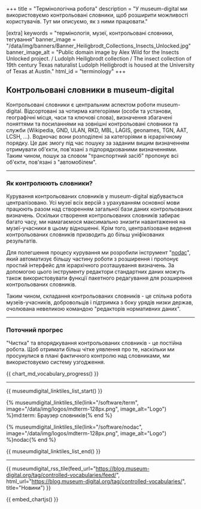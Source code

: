 +++
title = "Термінологічна робота"
description = "У museum-digital ми використовуємо контрольовані словники, щоб розширити можливості користувачів. Тут ми описуємо, як з ними працювати."

[extra]
keywords = "термінологія, музеї, контрольовані словники, тегування"
banner_image = "/data/img/banners/Banner_Heiligbrodt_Collections_Insects_Unlocked.jpg"
banner_image_alt = "Public domain image by Alex Wild for the Insects Unlocked project. / Ludolph Heiligbrodt collection / The insect collection of 19th century Texas naturalist Ludolph Heiligbrodt is housed at the University of Texas at Austin."
html_id = "terminology"
+++

## Контрольовані словники в museum-digital

Контрольовані словники є центральним аспектом роботи museum-digital. Відсортовані за чотирма категоріями (особи та установи, географічні місця, часи та ключові слова), визначення збагачені поняттями та посиланнями на зовнішні контрольовані словники та служби (Wikipedia, GND, ULAN, RKD, MBL, LAGIS, geonames, TGN, AAT, LCSH, ...). Водночас вони розподілені за категоріями в ієрархічному порядку. Це дає змогу під час пошуку за заданим вищим визначенням отримувати об'єкти, пов'язані з підпорядкованими визначеннями. Таким чином, пошук за словом "транспортний засіб" пропонує всі об'єкти, пов'язані з "автомобілем".

----

### Як контролюють словники? 
 
Курування контрольованих словників у museum-digital відбувається централізовано. Усі музеї всіх версій з урахуванням основної мови працюють разом над створенням загальної бази даних контрольованих визначень. Оскільки створення контрольованих словників забирає багато часу, ми намагаємося максимально знизити навантаження на музеї-учасники в цьому відношенні. Крім того, централізоване ведення контрольованих словників призводить до більш уніфікованих результатів.

Для полегшення процесу курування ми розробили інструмент "[nodac](/software/nodac)", який автоматизує більшу частину роботи з розширення і пропонує простий інтерфейс для ієрархічного розташування визначень. За допомогою цього інструменту редактори стандартних даних можуть також використовувати функції пакетного редагування для розширення контрольованих словників.

Таким чином, складання контрольованих словників - це спільна робота музеїв-учасників, добровольців і підтримка з боку урядів низки держав, очолювана невеликою командою "редакторів нормативних даних".

----

### Поточний прогрес

"Чистка" та впорядкування контрольованих словників - це постійна робота. Щоб отримати більш чітке уявлення про те, наскільки ми просунулися в плані фактичного контролю над словниками, ми використовуємо систему узгодження.

{{ chart_md_vocabulary_progress() }}

----

{{ museumdigital_linktiles_list_start() }}

{% museumdigital_linktiles_tile(link="/software/term",
    image="/data/img/logos/mdterm-128px.png",
    image_alt="Logo") %}md:term: Браузер словників{% end %}

{% museumdigital_linktiles_tile(link="/software/nodac",
    image="/data/img/logos/mdterm-128px.png",
    image_alt="Logo") %}nodac{% end %}

{{ museumdigital_linktiles_list_end() }}

----

{{ museumdigital_rss_tile(feed_url="https://blog.museum-digital.org/tag/controlled-vocabularies/feed/", html_url="https://blog.museum-digital.org/tag/controlled-vocabularies/", title="Новини") }}

{{ embed_chartjs() }}
<script src="/js/dashboard-controlled-vocabs-status.js" type="text/javascript" async></script>
